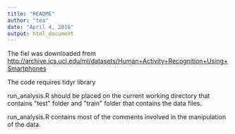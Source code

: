 ```yaml
---
title: "README"
author: "tea"
date: "April 4, 2016"
output: html_document
---
```

The fiel was downloaded from 
http://archive.ics.uci.edu/ml/datasets/Human+Activity+Recognition+Using+Smartphones

The code requires tidyr library

run_analysis.R should be placed on the current working directory that contains "test" folder and "train" folder that contains the data files.

run_analysis.R contains most of the comments involved in the manipulation of the data.

